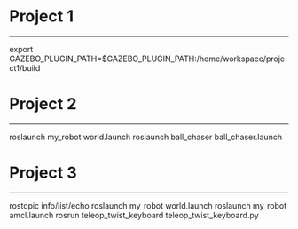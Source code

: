 # Project 1
---
export GAZEBO_PLUGIN_PATH=$GAZEBO_PLUGIN_PATH:/home/workspace/project1/build

# Project 2
---
roslaunch my_robot world.launch
roslaunch ball_chaser ball_chaser.launch

# Project 3
---
rostopic info/list/echo
roslaunch my_robot world.launch
roslaunch my_robot amcl.launch
rosrun teleop_twist_keyboard teleop_twist_keyboard.py

